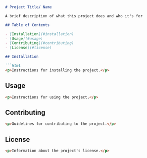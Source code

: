 ```markdown
# Project Title/ Name

A brief description of what this project does and who it's for

## Table of Contents

- [Installation](#installation)
- [Usage](#usage)
- [Contributing](#contributing)
- [License](#license)

## Installation

```html
<p>Instructions for installing the project.</p>
```

## Usage

```html
<p>Instructions for using the project.</p>
```

## Contributing

```html
<p>Guidelines for contributing to the project.</p>
```

## License

```html
<p>Information about the project's license.</p>
```
